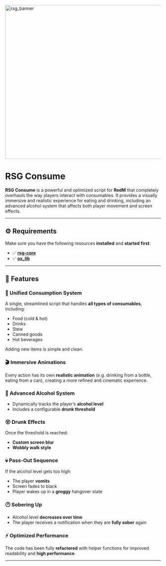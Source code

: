 <img width="2048" height="497" alt="rsg_banner" src="https://github.com/user-attachments/assets/174924c5-1e53-4fa2-b2c1-9ee114d0364c" />

# RSG Consume

**RSG Consume** is a powerful and optimized script for **RedM** that completely overhauls the way players interact with consumables. It provides a visually immersive and realistic experience for eating and drinking, including an advanced alcohol system that affects both player movement and screen effects.

---

## ⚙️ Requirements

Make sure you have the following resources **installed** and **started first**:

- ✅ [**rsg-core**](https://github.com/Rexshack-RedM/rsg-core) 
- ✅ [**ox_lib**](https://github.com/Rexshack-RedM/ox_lib)

---

## 🚀 Features

### 🔄 Unified Consumption System
A single, streamlined script that handles **all types of consumables**, including:
- Food (cold & hot)
- Drinks
- Stew
- Canned goods
- Hot beverages

Adding new items is simple and clean.

### 🎬 Immersive Animations
Every action has its own **realistic animation** (e.g. drinking from a bottle, eating from a can), creating a more refined and cinematic experience.

### 🥃 Advanced Alcohol System
- Dynamically tracks the player’s **alcohol level**
- Includes a configurable **drunk threshold**

### 😵 Drunk Effects
Once the threshold is reached:
- **Custom screen blur**
- **Wobbly walk style**

### 💀 Pass-Out Sequence
If the alcohol level gets too high:
- The player **vomits**
- Screen fades to black
- Player wakes up in a **groggy** hangover state

### 🕐 Sobering Up
- Alcohol level **decreases over time**
- The player receives a notification when they are **fully sober** again

### ⚡ Optimized Performance
The code has been fully **refactored** with helper functions for improved readability and **high performance**.

---


